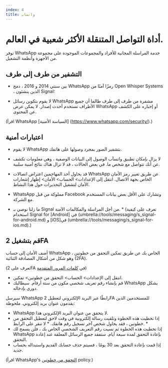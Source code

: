 ```yaml
---
index: 4
title: واتساب
---
```

# أداة التواصل المتنقلة الأكثر شعبية في العالم.

توفر WhatsApp خدمة المراسلة المجانية للأفراد والمجموعات الموجودة على مجموعة من الأجهزة وأنظمة التشغيل.

## التشفير من طرف إلى طرف

*   بين سنتي 2014 و 2016 ، دمج WhatsApp رمزًا آمنًا من Open Whisper Systems ، الذين ينشئون Signal؛

*   لا يقوم بتكوين رسائل WhatsApp مشفرة من طرف إلى طرف طالما أن جميع الأطراف تستخدم أحدث إصدار. لا يمكن عرض WhatsApp أو إجباره على الكشف عن المحتوى.

(اقرأ WhatsApp [السياسة الأمنية] (https://www.whatsapp.com/security/).)  

## اعتبارات أمنية

*   لا يقوم WhatsApp بتشفير الصور بمجرد وصولها على هاتفك.
*   لا يزال بإمكان تطبيق واتسآب الوصول إلى البيانات الوصفية ، وهي معلومات تكشف عن أنك تتواصل مع شخص ما. في بعض الحالات ، قد لا تزال هناك نتائج أمنية سلبية.
*   قد يحاول أحد المهاجمين اعتراض اتصالات WhatsApp عن طريق تغيير رمز الأمان الخاص بجهة الاتصال. انتقل إلى الإعدادات> الحساب> الأمان> إظهار إشعارات الأمان لتشغيل التحذيرات حول هذا النشاط.
*   WhatsApp مملوكة من قبل Facebook وتشارك على الأقل بعض بيانات المستخدم مع الشركة.

* ما زلنا نوصي بـ Signal من أجل المراسلة والمكالمات الآمنة. * (تعرف على كيفية استخدام Signal for [Android] في (umbrella://tools/messaging/s_signal-for-android.md) و [iOS]في (umbrella://tools/messaging/s_signal-for-ios.md).) 

## قم بتشغيل 2FA

أضف الأمان إلى حساب WhatsApp الخاص بك عن طريق تمكين التحقق من خطوتين ، وهو شكل من أشكال المصادقة الثنائية (2FA).

(تعرف على 2FA في [كلمات المرور المتقدمة](umbrella://information/passwords/advanced))

*   انتقل إلى الإعدادات> الحساب> التحقق من خطوتين> تمكين.
*   قم بإنشاء رقم تعريف شخصي مكون من ستة أرقام. سيطالبك WhatsApp بشكل دوري بإدخاله.

سيرسل WhatsApp رابطًا عبر البريد الإلكتروني لتعطيل 2FA للمستخدمين الذين يقدمون عنوان بريد إلكتروني. ملحوظة:

*   WhatsApp لا يتحقق من عنوان البريد الإلكتروني هذا.
*   إذا تخطيت هذه الخطوة وتلقيت رسالة إلكترونية في وقت لاحق لتعطيل التحقق من خطوتين ، فقد يحاول شخص آخر تسجيل رقم هاتفك. * لا تنقر على الرابط. *
*   إذا تخطيت هذه الخطوة ثم نسيت رقم التعريف الشخصي الخاص بك ، فلن يسمح لك WhatsApp بإعادة التحقق لمدة سبعة أيام. ستفقد جميع الرسائل المعلقة عند إعادة التحقق.
*   إذا قمت بإعادة التحقق بعد 30 يومًا ، فسيتم حذف حسابك القديم واستبداله بحساب جديد.

(اقرأ WhatsApp's [التحقق من خطوتين](https://faq.whatsapp.com/en/general/26000021/?category=5245245) policy.)